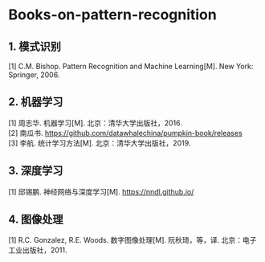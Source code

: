 # Books-on-pattern-recognition

## 1. 模式识别
[1] C.M. Bishop. Pattern Recognition and Machine Learning[M]. New York: Springer, 2006.
## 2. 机器学习
[1] 周志华. 机器学习[M]. 北京：清华大学出版社，2016.  
[2] 南瓜书. https://github.com/datawhalechina/pumpkin-book/releases  
[3] 李航. 统计学习方法[M]. 北京：清华大学出版社，2019.
## 3. 深度学习
[1]  邱锡鹏. 神经网络与深度学习[M]. https://nndl.github.io/
## 4. 图像处理
[1] R.C. Gonzalez, R.E. Woods. 数字图像处理[M]. 阮秋琦，等，译. 北京：电子工业出版社，2011.
